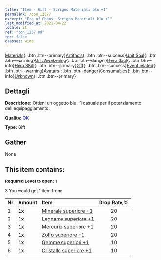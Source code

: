 ```yaml
---
title: "Item - Gift - Scrigno Materiali blu +1"
permalink: /con_1257/
excerpt: "Era of Chaos  Scrigno Materiali blu +1"
last_modified_at: 2021-04-22
locale: it
ref: "con_1257.md"
toc: false
classes: wide
---
```

 [Materials](/ItemsIT/){: .btn .btn--primary}[Artifacts](/ItemsIT/Artifacts/){: .btn .btn--success}[Unit Soul](/ItemsIT/UnitSoul/){: .btn .btn--warning}[Unit Awakening](/ItemsIT/UnitAwakening/){: .btn .btn--danger}[Hero Soul](/ItemsIT/HeroSoul/){: .btn .btn--info}[Hero SKill](/ItemsIT/HeroSkill/){: .btn .btn--primary}[Gift](/ItemsIT/Gift/){: .btn .btn--success}[Event related](/ItemsIT/Events/){: .btn .btn--warning}[Avatars](/ItemsIT/Avatars/){: .btn .btn--danger}[Consumables](/ItemsIT/Consumables/){: .btn .btn--info}[Unknown](/ItemsIT/Unknown/){: .btn .btn--primary}

## Dettagli
 **Descrizione:** Ottieni un oggetto blu +1 casuale per il potenziamento dell'equipaggiamento.

 **Quality:** <span style="color: #0000CD">OK</span>

 **Type:** Gift

## Gather

  None

## This item contains:

 **Required Level to open:** 1

 3 You would get **1** item  from:

  | Nr | Amount |     Item    | Drop Rate,% |
  |:---|:-------|:------------|:---------:|
  | 1 |  **1x** | [Minerale superiore +1](/it/Items/mat_19/) | 20 | 
  | 2 |  **1x** | [Legname superiore +1](/it/Items/mat_20/) | 20 | 
  | 3 |  **1x** | [Mercurio superiore +1](/it/Items/mat_21/) | 20 | 
  | 4 |  **1x** | [Zolfo superiore +1](/it/Items/mat_22/) | 20 | 
  | 5 |  **1x** | [Gemme superiori +1](/it/Items/mat_23/) | 10 | 
  | 6 |  **1x** | [Cristallo superiore +1](/it/Items/mat_24/) | 10 | 
